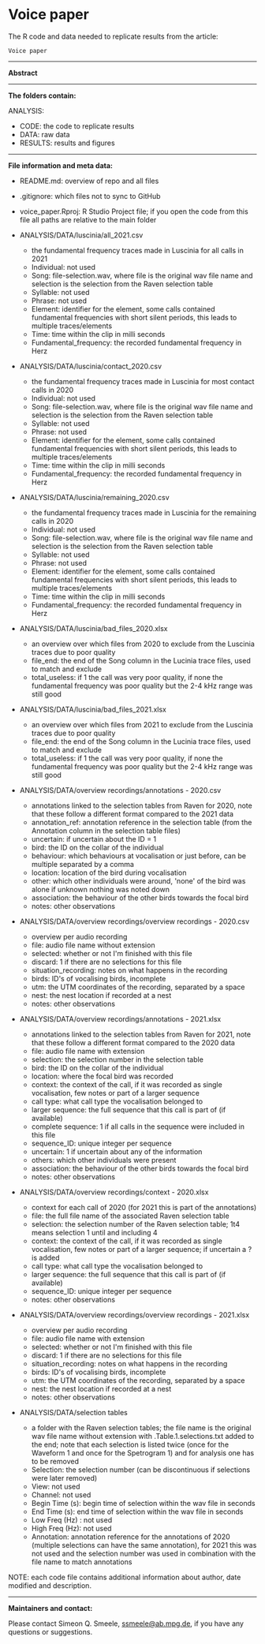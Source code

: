 # Voice paper

The R code and data needed to replicate results from the article:

```
Voice paper
```

------------------------------------------------

**Abstract**


------------------------------------------------

**The folders contain:**

ANALYSIS:
  - CODE: the code to replicate results
  - DATA: raw data
  - RESULTS: results and figures

------------------------------------------------

**File information and meta data:**

- README.md: overview of repo and all files
- .gitignore: which files not to sync to GitHub
- voice_paper.Rproj: R Studio Project file; if you open the code from this file all paths are relative to the main folder

- ANALYSIS/DATA/luscinia/all_2021.csv
	- the fundamental frequency traces made in Luscinia for all calls in 2021
	- Individual: not used
	- Song: file-selection.wav, where file is the original wav file name and selection is the selection from the Raven selection table
	- Syllable: not used
	- Phrase: not used
	- Element: identifier for the element, some calls contained fundamental frequencies with short silent periods, this leads to multiple traces/elements
	- Time: time within the clip in milli seconds
	- Fundamental_frequency: the recorded fundamental frequency in Herz
- ANALYSIS/DATA/luscinia/contact_2020.csv
	- the fundamental frequency traces made in Luscinia for most contact calls in 2020
	- Individual: not used
	- Song: file-selection.wav, where file is the original wav file name and selection is the selection from the Raven selection table
	- Syllable: not used
	- Phrase: not used
	- Element: identifier for the element, some calls contained fundamental frequencies with short silent periods, this leads to multiple traces/elements
	- Time: time within the clip in milli seconds
	- Fundamental_frequency: the recorded fundamental frequency in Herz
- ANALYSIS/DATA/luscinia/remaining_2020.csv
	- the fundamental frequency traces made in Luscinia for the remaining calls in 2020
	- Individual: not used
	- Song: file-selection.wav, where file is the original wav file name and selection is the selection from the Raven selection table
	- Syllable: not used
	- Phrase: not used
	- Element: identifier for the element, some calls contained fundamental frequencies with short silent periods, this leads to multiple traces/elements
	- Time: time within the clip in milli seconds
	- Fundamental_frequency: the recorded fundamental frequency in Herz
- ANALYSIS/DATA/luscinia/bad_files_2020.xlsx
	- an overview over which files from 2020 to exclude from the Luscinia traces due to poor quality
	- file_end: the end of the Song column in the Lucinia trace files, used to match and exclude
	- total_useless: if 1 the call was very poor quality, if none the fundamental frequency was poor quality but the 2-4 kHz range was still good
- ANALYSIS/DATA/luscinia/bad_files_2021.xlsx
	- an overview over which files from 2021 to exclude from the Luscinia traces due to poor quality
	- file_end: the end of the Song column in the Lucinia trace files, used to match and exclude
	- total_useless: if 1 the call was very poor quality, if none the fundamental frequency was poor quality but the 2-4 kHz range was still good
- ANALYSIS/DATA/overview recordings/annotations - 2020.csv
	- annotations linked to the selection tables from Raven for 2020, note that these follow a different format compared to the 2021 data
	- annotation_ref: annotation reference in the selection table (from the Annotation column in the selection table files) 
	- uncertain: if uncertain about the ID = 1
	- bird: the ID on the collar of the individual
	- behaviour: which behaviours at vocalisation or just before, can be multiple separated by a comma
	- location: location of the bird during vocalisation
	- other: which other individuals were around, 'none' of the bird was alone if unknown nothing was noted down
	- association: the behaviour of the other birds towards the focal bird
	- notes: other observations
- ANALYSIS/DATA/overview recordings/overview recordings - 2020.csv
	- overview per audio recording
	- file: audio file name without extension
	- selected: whether or not I'm finished with this file
	- discard: 1 if there are no selections for this file
	- situation_recording: notes on what happens in the recording
	- birds: ID's of vocalising birds, incomplete
	- utm: the UTM coordinates of the recording, separated by a space
	- nest: the nest location if recorded at a nest
	- notes: other observations
- ANALYSIS/DATA/overview recordings/annotations - 2021.xlsx
	- annotations linked to the selection tables from Raven for 2021, note that these follow a different format compared to the 2020 data
	- file: audio file name with extension
	- selection: the selection number in the selection table
	- bird: the ID on the collar of the individual
	- location: where the focal bird was recorded
	- context: the context of the call, if it was recorded as single vocalisation, few notes or part of a larger sequence
	- call type: what call type the vocalisation belonged to
	- larger sequence: the full sequence that this call is part of (if available)
	- complete sequence: 1 if all calls in the sequence were included in this file
	- sequence_ID: unique integer per sequence
	- uncertain: 1 if uncertain about any of the information
	- others: which other individuals were present
	- association: the behaviour of the other birds towards the focal bird
	- notes: other observations
- ANALYSIS/DATA/overview recordings/context - 2020.xlsx
	- context for each call of 2020 (for 2021 this is part of the annotations)
	- file: the full file name of the associated Raven selection table
	- selection: the selection number of the Raven selection table; 1t4 means selection 1 until and including 4
	- context: the context of the call, if it was recorded as single vocalisation, few notes or part of a larger sequence; if uncertain a ? is added
	- call type: what call type the vocalisation belonged to
	- larger sequence: the full sequence that this call is part of (if available)
	- sequence_ID: unique integer per sequence
	- notes: other observations
- ANALYSIS/DATA/overview recordings/overview recordings - 2021.xlsx
	- overview per audio recording
	- file: audio file name with extension
	- selected: whether or not I'm finished with this file
	- discard: 1 if there are no selections for this file
	- situation_recording: notes on what happens in the recording
	- birds: ID's of vocalising birds, incomplete
	- utm: the UTM coordinates of the recording, separated by a space
	- nest: the nest location if recorded at a nest
	- notes: other observations
- ANALYSIS/DATA/selection tables
	- a folder with the Raven selection tables; the file name is the original wav file name without extension with .Table.1.selections.txt added to the end; note that each selection is listed twice (once for the Waveform 1 and once for the Spetrogram 1) and for analysis one has to be removed
	- Selection: the selection number (can be discontinuous if selections were later removed)
	- View: not used
	- Channel: not used
	- Begin Time (s): begin time of selection within the wav file in seconds
	- End Time (s): end time of selection within the wav file in seconds
	- Low Freq (Hz)	: not used
	- High Freq (Hz): not used
	- Annotation: annotation reference for the annotations of 2020 (multiple selections can have the same annotation), for 2021 this was not used and the selection number was used in combination with the file name to match annotations

NOTE: each code file contains additional information about author, date modified and description. 

------------------------------------------------

**Maintainers and contact:**

Please contact Simeon Q. Smeele, <ssmeele@ab.mpg.de>, if you have any questions or suggestions. 




